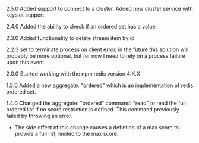 2.5.0
Added support to connect to a cluster.
Added new cluster service with keyslot support.

2.4.0
Added the ability to check if an ordered set has a value.

2.3.0
Added functionality to delete stream item by id.

2.2.3
set to terminate process on client error, in the future this solution will probably be more optional, but for now I need to rely on a process failure upon this event.

2.0.0
Started working with the npm redis version 4.X.X

1.2.0
Added a new aggregate: "ordered" which is an implementation of redis ordered set.

1.4.0
Changed the aggregate: "ordered" command: "read" to read the full ordered list if no score restriction is defined. This command previously failed by throwing an error.
- The side effect of this change causes a defintion of a max score to provide a full list, limited to the max score.
